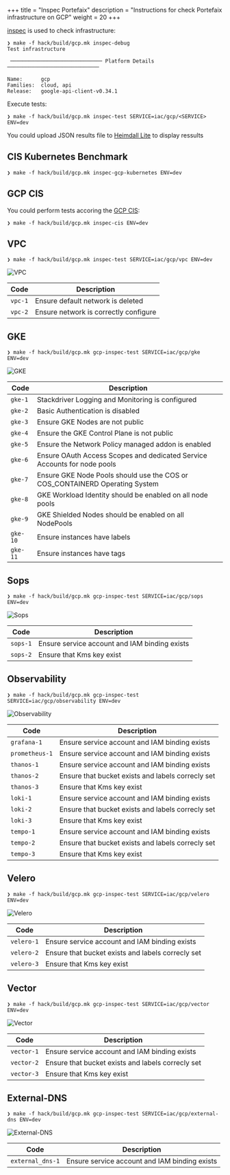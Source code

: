 +++
title = "Inspec Portefaix"
description = "Instructions for check Portefaix infrastructure on GCP"
weight = 20
+++

[inspec](http://inspec.io/) is used to check infrastructure:

```shell
❯ make -f hack/build/gcp.mk inspec-debug
Test infrastructure

 ────────────────────────────── Platform Details ──────────────────────────────

Name:      gcp
Families:  cloud, api
Release:   google-api-client-v0.34.1
```

Execute tests:

```shell
❯ make -f hack/build/gcp.mk inspec-test SERVICE=iac/gcp/<SERVICE> ENV=dev
```

You could upload JSON results file to [Heimdall Lite](https://heimdall-lite.mitre.org/) to display ressults

## CIS Kubernetes Benchmark

```shell
❯ make -f hack/build/gcp.mk inspec-gcp-kubernetes ENV=dev
```

## GCP CIS

You could perform tests accoring the [GCP CIS](https://opensource.googleblog.com/2020/08/assess-security-of-cloud-deployments.html):

```shell
❯ make -f hack/build/gcp.mk inspec-cis ENV=dev
```

## VPC

```shell
❯ make -f hack/build/gcp.mk inspec-test SERVICE=iac/gcp/vpc ENV=dev
```

<img src="/img/gcp/inspec-gcp-vpc.png"
 alt="VPC"
 class="mt-3 mb-3 border border-info rounded">

| Code | Description|
|---|---|
| `vpc-1` | Ensure default network is deleted |
| `vpc-2` | Ensure network is correctly configure |

## GKE

```shell
❯ make -f hack/build/gcp.mk gcp-inspec-test SERVICE=iac/gcp/gke ENV=dev
```

<img src="/img/gcp/inspec-gcp-gke.png"
 alt="GKE"
 class="mt-3 mb-3 border border-info rounded">

| Code | Description|
|---|---|
| `gke-1` | Stackdriver Logging and Monitoring is configured |
| `gke-2` | Basic Authentication is disabled |
| `gke-3` | Ensure GKE Nodes are not public |
| `gke-4` | Ensure the GKE Control Plane is not public |
| `gke-5` | Ensure the Network Policy managed addon is enabled |
| `gke-6` | Ensure OAuth Access Scopes and dedicated Service Accounts for node pools |
| `gke-7` | Ensure GKE Node Pools should use the COS or COS_CONTAINERD Operating System |
| `gke-8` | GKE Workload Identity should be enabled on all node pools |
| `gke-9` | GKE Shielded Nodes should be enabled on all NodePools |
| `gke-10` | Ensure instances have labels |
| `gke-11` | Ensure instances have tags |

## Sops

```shell
❯ make -f hack/build/gcp.mk gcp-inspec-test SERVICE=iac/gcp/sops ENV=dev
```

<img src="/img/gcp/inspec-gcp-sops.png"
 alt="Sops"
 class="mt-3 mb-3 border border-info rounded">

| Code | Description|
|---|---|
| `sops-1` | Ensure service account and IAM binding exists |
| `sops-2` | Ensure that Kms key exist |

## Observability

```shell
❯ make -f hack/build/gcp.mk gcp-inspec-test SERVICE=iac/gcp/observability ENV=dev
```

<img src="/img/gcp/inspec-gcp-observability.png"
 alt="Observability"
 class="mt-3 mb-3 border border-info rounded">

| Code | Description|
|---|---|
| `grafana-1` | Ensure service account and IAM binding exists |
| `prometheus-1` | Ensure service account and IAM binding exists |
| `thanos-1` | Ensure service account and IAM binding exists |
| `thanos-2` | Ensure that bucket exists and labels correcly set |
| `thanos-3` | Ensure that Kms key exist |
| `loki-1` | Ensure service account and IAM binding exists |
| `loki-2` | Ensure that bucket exists and labels correcly set |
| `loki-3` | Ensure that Kms key exist |
| `tempo-1` | Ensure service account and IAM binding exists |
| `tempo-2` | Ensure that bucket exists and labels correcly set |
| `tempo-3` | Ensure that Kms key exist |

## Velero

```shell
❯ make -f hack/build/gcp.mk gcp-inspec-test SERVICE=iac/gcp/velero ENV=dev
```

<img src="/img/gcp/inspec-gcp-velero.png"
 alt="Velero"
 class="mt-3 mb-3 border border-info rounded">

| Code | Description|
|---|---|
| `velero-1` | Ensure service account and IAM binding exists |
| `velero-2` | Ensure that bucket exists and labels correcly set |
| `velero-3` | Ensure that Kms key exist |

## Vector

```shell
❯ make -f hack/build/gcp.mk gcp-inspec-test SERVICE=iac/gcp/vector ENV=dev
```

<img src="/img/gcp/inspec-gcp-vector.png"
 alt="Vector"
 class="mt-3 mb-3 border border-info rounded">

| Code | Description|
|---|---|
| `vector-1` | Ensure service account and IAM binding exists |
| `vector-2` | Ensure that bucket exists and labels correcly set |
| `vector-3` | Ensure that Kms key exist |

## External-DNS

```shell
❯ make -f hack/build/gcp.mk gcp-inspec-test SERVICE=iac/gcp/external-dns ENV=dev
```

<img src="/img/gcp/inspec-gcp-external-dns.png"
 alt="External-DNS"
 class="mt-3 mb-3 border border-info rounded">

| Code | Description|
|---|---|
| `external_dns-1` | Ensure service account and IAM binding exists |
